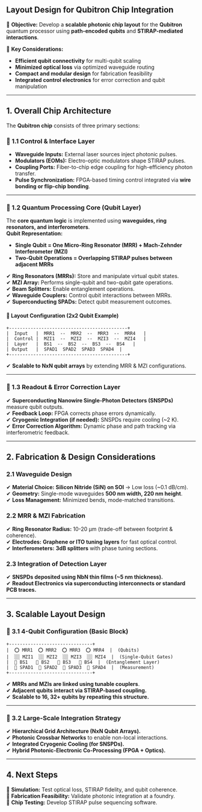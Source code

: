 ## **Layout Design for Qubitron Chip Integration**  

🔹 **Objective:** Develop a **scalable photonic chip layout** for the **Qubitron** quantum processor using **path-encoded qubits** and **STIRAP-mediated interactions**.

🔹 **Key Considerations:**  
- **Efficient qubit connectivity** for multi-qubit scaling  
- **Minimized optical loss** via optimized waveguide routing  
- **Compact and modular design** for fabrication feasibility  
- **Integrated control electronics** for error correction and qubit manipulation  

---

## **1. Overall Chip Architecture**  
The **Qubitron chip** consists of three primary sections:  

### **🔹 1.1 Control & Interface Layer**  
- **Waveguide Inputs:** External laser sources inject photonic pulses.  
- **Modulators (EOMs):** Electro-optic modulators shape STIRAP pulses.  
- **Coupling Ports:** Fiber-to-chip edge coupling for high-efficiency photon transfer.  
- **Pulse Synchronization:** FPGA-based timing control integrated via **wire bonding or flip-chip bonding**.  

---

### **🔹 1.2 Quantum Processing Core (Qubit Layer)**
The **core quantum logic** is implemented using **waveguides, ring resonators, and interferometers**.  
**Qubit Representation:**
- **Single Qubit = One Micro-Ring Resonator (MRR) + Mach-Zehnder Interferometer (MZI)**
- **Two-Qubit Operations = Overlapping STIRAP pulses between adjacent MRRs**

✔ **Ring Resonators (MRRs):** Store and manipulate virtual qubit states.  
✔ **MZI Array:** Performs single-qubit and two-qubit gate operations.  
✔ **Beam Splitters:** Enable entanglement operations.  
✔ **Waveguide Couplers:** Control qubit interactions between MRRs.  
✔ **Superconducting SPADs:** Detect qubit measurement outcomes.  

#### **📌 Layout Configuration (2x2 Qubit Example)**
```
+--------------------------------------------+
|  Input   |  MRR1  --  MRR2  --  MRR3  --  MRR4   |  
|  Control |  MZI1  --  MZI2  --  MZI3  --  MZI4   |  
|  Layer   |  BS1  --  BS2  --  BS3  --  BS4   |  
| Output   |  SPAD1  SPAD2  SPAD3  SPAD4  |  
+--------------------------------------------+
```
✔ **Scalable to NxN qubit arrays** by extending MRR & MZI configurations.

---

### **🔹 1.3 Readout & Error Correction Layer**
✔ **Superconducting Nanowire Single-Photon Detectors (SNSPDs)** measure qubit outputs.  
✔ **Feedback Loop:** FPGA corrects phase errors dynamically.  
✔ **Cryogenic Integration (if needed):** SNSPDs require cooling (~2 K).  
✔ **Error Correction Algorithm:** Dynamic phase and path tracking via interferometric feedback.

---

## **2. Fabrication & Design Considerations**
### **2.1 Waveguide Design**
✔ **Material Choice:** **Silicon Nitride (SiN) on SOI** → Low loss (~0.1 dB/cm).  
✔ **Geometry:** Single-mode waveguides **500 nm width, 220 nm height**.  
✔ **Loss Management:** Minimized bends, mode-matched transitions.

### **2.2 MRR & MZI Fabrication**
✔ **Ring Resonator Radius:** 10-20 μm (trade-off between footprint & coherence).  
✔ **Electrodes:** **Graphene or ITO tuning layers** for fast optical control.  
✔ **Interferometers:** **3dB splitters** with phase tuning sections.

### **2.3 Integration of Detection Layer**
✔ **SNSPDs deposited using NbN thin films (~5 nm thickness).**  
✔ **Readout Electronics via superconducting interconnects or standard PCB traces.**  

---

## **3. Scalable Layout Design**
### **🔹 3.1 4-Qubit Configuration (Basic Block)**
```
+-------------------------------+
|  ⭕ MRR1  ⭕ MRR2  ⭕ MRR3  ⭕ MRR4  |  (Qubits)  
|  ░░ MZI1  ░░ MZI2  ░░ MZI3  ░░ MZI4  |  (Single-Qubit Gates)  
|  🔲 BS1   🔲 BS2   🔲 BS3   🔲 BS4  |  (Entanglement Layer)  
|  🔵 SPAD1  🔵 SPAD2  🔵 SPAD3  🔵 SPAD4  |  (Measurement)  
+-------------------------------+
```
✔ **MRRs and MZIs are linked using tunable couplers**.  
✔ **Adjacent qubits interact via STIRAP-based coupling.**  
✔ **Scalable to 16, 32+ qubits by repeating this structure.**  

---

### **🔹 3.2 Large-Scale Integration Strategy**
✔ **Hierarchical Grid Architecture (NxN Qubit Arrays).**  
✔ **Photonic Crossbar Networks** to enable non-local interactions.  
✔ **Integrated Cryogenic Cooling (for SNSPDs).**  
✔ **Hybrid Photonic-Electronic Co-Processing (FPGA + Optics).**  

---

## **4. Next Steps**
🚀 **Simulation:** Test optical loss, STIRAP fidelity, and qubit coherence.  
🚀 **Fabrication Feasibility:** Validate photonic integration at a foundry.  
🚀 **Chip Testing:** Develop STIRAP pulse sequencing software.  
